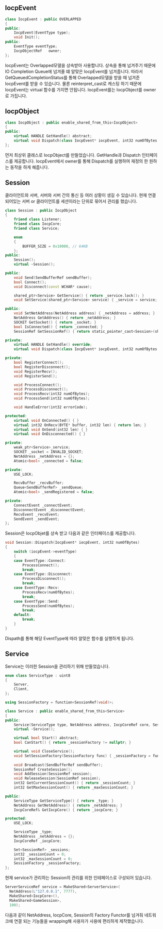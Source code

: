 ## IocpEvent
```c++
class IocpEvent : public OVERLAPPED
{
public:
	IocpEvent(EventType type);
	void Init();
public:
	EventType eventType;
	IocpObjectRef	owner;
};
```
IocpEvent는 Overlapped모델을 상속받아 사용합니다. 상속을 통해 넘겨주기 때문에 IO Completion Queue에 넘겨줄 떄 알맞은 IocpEvent를 넘겨줍니다. 따라서 GetQueuedCompletionStatus를 통해 Overlapped모델을 받을 때 넘겨준 IocpEvent를 받을 수 있습니다. 물론 reinterpret_cast로 캐스팅 하기 때문에 IocpEvent는 virtual 함수를 가지면 안됩니다. IocpEvent를는 IocpObject를 owner로 가집니다.
## IocpObject
```c++
class IocpObject : public enable_shared_from_this<IocpObject>
{
public:
	virtual HANDLE GetHandle() abstract;
	virtual void Dispatch(class IocpEvent* iocpEvent, int32 numOfBytes = 0) abstract;
};
```
먼저 최상위 클래스로 IocpObject를 만들었습니다. GetHandle과 Dispatch 인터페이스를 제공합니다. IocpEvent에서 owner를 통해 Dispatch를 실행하여 재정의 한 원하는 동작을 하게 해줍니다.
## Session
클라이언트와 서버, 서버와 서버 간의 통신 등 여러 상황이 생길 수 있습니다. 현재 연결되어있는 서버 or 클라이언트를 세션이라는 단위로 묶어서 관리를 했습니다.
```c++
class Session : public IocpObject
{
	friend class Listener;
	friend class IocpCore;
	friend class Service;

	enum 
	{
		BUFFER_SIZE = 0x10000, // 64KB
	};
public:
	Session();
	virtual ~Session();

public:
	void Send(SendBufferRef sendBuffer);
	bool Connect();
	void Disconnect(const WCHAR* cause);

	shared_ptr<Service>	GetService() { return _service.lock(); }
	void SetService(shared_ptr<Service> service) { _service = service; }

public:
	void SetNetAddress(NetAddress address) { _netAddress = address; }
	NetAddress GetAddress() { return _netAddress; }
	SOCKET GetSocket() { return _socket; }
	bool IsConnected() { return _connected; }
	SessionRef GetSessionRef() { return static_pointer_cast<Session>(shared_from_this()); }

private:
	virtual HANDLE GetHandle() override;
	virtual void Dispatch(class IocpEvent* iocpEvent, int32 numOfBytes = 0) override;

private:
	bool RegisterConnect();
	bool RegisterDisconnect();
	void RegisterRecv();
	void RegisterSend();

	void ProcessConnect();
	void ProcessDisconnect();
	void ProcessRecv(int32 numOfBytes);
	void ProcessSend(int32 numOfBytes);

	void HandleError(int32 errorCode);

protected:
	virtual void OnConnected() { }
	virtual int32 OnRecv(BYTE* buffer, int32 len) { return len; }
	virtual void OnSend(int32 len) { }
	virtual void OnDisconnected() { }

private:
	weak_ptr<Service>_service;
	SOCKET _socket = INVALID_SOCKET;
	NetAddress _netAddress = {};
	Atomic<bool> _connected = false;

private:
	USE_LOCK;

	RecvBuffer _recvBuffer;
	Queue<SendBufferRef> _sendQueue;
	Atomic<bool> _sendRegistered = false;

private:
	ConnectEvent _connectEvent;
	DisconnectEvent _disconnectEvent;
	RecvEvent _recvEvent;
	SendEvent _sendEvent;
};
```
Session은 IocpObjet를 상속 받고 다음과 같은 인터페이스를 제공합니다.

```c++
void Session::Dispatch(IocpEvent* iocpEvent, int32 numOfBytes)
{
	switch (iocpEvent->eventType)
	{
	case EventType::Connect:
		ProcessConnect();
		break;
	case EventType::Disconnect:
		ProcessDisconnect();
		break;
	case EventType::Recv:
		ProcessRecv(numOfBytes);
		break;
	case EventType::Send:
		ProcessSend(numOfBytes);
		break;
	default:
		break;
	}
}
```
Dispath를 통해 해당 EventType에 따라 알맞은 함수를 실행하게 됩니다.

## Service
Service는 이러한 Session을 관리하기 위해 만들었습니다.

```c++
enum class ServiceType : uint8 
{
	Server,
	Client,
};

using SessionFactory = function<SessionRef(void)>;

class Service : public enable_shared_from_this<Service>
{
public:
	Service(ServiceType type, NetAddress address, IocpCoreRef core, SessionFactory factory, int32 maxSessionCount = 1);
	virtual ~Service();

	virtual bool Start() abstract;
	bool CanStart() { return _sessionFactory != nullptr; }

	virtual void CloseService();
	void SetSessionFactory(SessionFactory func) { _sessionFactory = func; }
	
	void Broadcast(SendBufferRef sendBuffer);
	SessionRef CreateSession();
	void AddSession(SessionRef session);
	void ReleaseSession(SessionRef session);
	int32 GetCurrentSessionCount() { return _sessionCount; }
	int32 GetMaxSessionCount() { return _maxSessionCount; }

public:
	ServiceType GetServiceType() { return _type; }
	NetAddress GetNetAddress() { return _netAddress; }
	IocpCoreRef& GetIocpCore() { return _iocpCore; }

protected:
	USE_LOCK;

	ServiceType _type;
	NetAddress _netAddress = {};
	IocpCoreRef _iocpCore;

	Set<SessionRef> _sessions;
	int32 _sessionCount = 0;
	int32 _maxSessionCount = 0;
	SessionFactory _sessionFactory;
};
```

현재 service가 관리하는 Session의 관리를 위한 인테페이스로 구성되어 있습니다.
```c++
ServerServiceRef service = MakeShared<ServerService>(
  NetAddress(L"127.0.0.1", 7777),
  MakeShared<IocpCore>(),
  MakeShared<GameSession>,
  100);
```
다음과 같이 NetAddress, IocpCore, Session의 Factory Functor를 넘겨줘 네트워크에 연결 되는 기능들을 wrapping해 사용자가 사용에 편리하게 제작했습니다.
